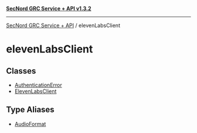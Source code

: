 [**SecNord GRC Service + API v1.3.2**](../README.md)

***

[SecNord GRC Service + API](../README.md) / elevenLabsClient

# elevenLabsClient

## Classes

- [AuthenticationError](classes/AuthenticationError.md)
- [ElevenLabsClient](classes/ElevenLabsClient.md)

## Type Aliases

- [AudioFormat](type-aliases/AudioFormat.md)
